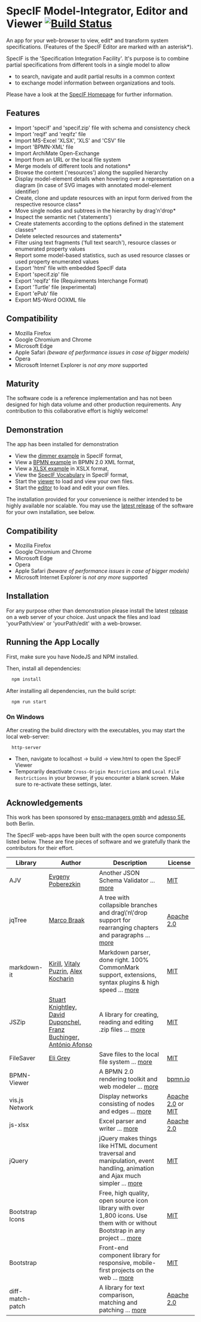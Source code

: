 # SpecIF Model-Integrator, Editor and Viewer [![Build Status](https://travis-ci.org/GfSE/SpecIF-Viewer.svg?branch=master)](https://travis-ci.org/GfSE/SpecIF-Viewer)
An app for your web-browser to view, edit\* and transform system specifications. (Features of the SpecIF Editor are marked with an asterisk\*).

SpecIF is the 'Specification Integration Facility'. It's purpose is to combine partial specifications from different tools in a single model to allow
- to search, navigate and audit partial results in a common context
- to exchange model information between organizations and tools.

Please have a look at the [SpecIF Homepage](https://specif.de) for further information.

## Features
- Import 'specif' and 'specif.zip' file with schema and consistency check
- Import 'reqif' and 'reqifz' file
- Import MS-Excel 'XLSX', 'XLS' and 'CSV' file
- Import 'BPMN-XML' file
- Import ArchiMate Open-Exchange
- Import from an URL or the local file system
- Merge models of different tools and notations*
- Browse the content ('resources') along the supplied hierarchy
- Display model-element details when hovering over a representation on a diagram (in case of SVG images with annotated model-element identifier)
- Create, clone and update resources with an input form derived from the respective resource class*
- Move single nodes and subtrees in the hierarchy by drag'n'drop*
- Inspect the semantic net ('statements')
- Create statements according to the options defined in the statement classes*
- Delete selected resources and statements*
- Filter using text fragments ('full text search'), resource classes or enumerated property values
- Report some model-based statistics, such as used resource classes or used property enumerated values
- Export 'html' file with embedded SpecIF data
- Export 'specif.zip' file
- Export 'reqifz' file (Requirements Interchange Format)
- Export 'Turtle' file (experimental)
- Export 'ePub' file
- Export MS-Word OOXML file

## Compatibility
- Mozilla Firefox
- Google Chromium and Chrome
- Microsoft Edge
- Apple Safari _(beware of performance issues in case of bigger models)_
- Opera
- Microsoft Internet Explorer is _not any more_ supported

## Maturity
The software code is a reference implementation and has not been designed for high data volume and other production requirements. 
Any contribution to this collaborative effort is highly welcome!

## Demonstration
The app has been installed for demonstration
- View the [dimmer example](https://specif.de/apps/view#import=../examples/Dimmer.specifz) in SpecIF format,
- View a [BPMN example](https://specif.de/apps/view#import=../examples/Fahrtbeginn.bpmn) in BPMN 2.0 XML format,
- View a [XLSX example](https://specif.de/apps/view#import=../examples/Requirements.xlsx) in XSLX format,
- View the [SpecIF Vocabulary](https://specif.de/apps/view#import=../examples/Vocabulary.specifz) in SpecIF format,
- Start the [viewer](https://specif.de/apps/view) to load and view your own files.
- Start the [editor](https://specif.de/apps/edit) to load and edit your own files.

The installation provided for your convenience is neither intended to be highly available nor scalable.
You may use the [latest release](https://github.com/GfSE/SpecIF-Viewer/releases) of the software for 
your own installation, see below.

## Compatibility
- Mozilla Firefox
- Google Chromium and Chrome
- Microsoft Edge
- Opera
- Apple Safari _(beware of performance issues in case of bigger models)_
- Microsoft Internet Explorer is _not any more_ supported

## Installation
For any purpose other than demonstration please install the latest [release](https://github.com/GfSE/SpecIF-Viewer/releases) 
on a web server of your choice. Just unpack the files and load 'yourPath/view' or 'yourPath/edit' with a web-browser.

## Running the App Locally
First, make sure you have NodeJS and NPM installed.

Then, install all dependencies:
```bash
  npm install
```

After installing all dependencies, run the build script:
```bash
  npm run start
```

### On Windows

After creating the build directory with the executables, you may start the local web-server:
```
  http-server
```

- Then, navigate to localhost -> build -> view.html to open the SpecIF Viewer 
- Temporarily deactivate ```Cross-Origin Restrictions``` and ```Local File Restrictions``` in your browser, if you encounter a blank screen.
Make sure to re-activate these settings, later.

## Acknowledgements
This work has been sponsored by [enso-managers gmbh](http://enso-managers.de) and [adesso SE](http://adesso.de), both Berlin.

The SpecIF web-apps have been built with the open source components listed below. These are fine pieces of software 
and we gratefully thank the contributors for their effort.

<table class="table table-condensed">
<thead>
<tr>
	<th width="15%">Library</th><th>Author</th><th>Description</th><th>License</th>
</tr>
</thead>
<tbody>
<tr>
	<td>AJV</td>
	<td><a href="https://github.com/epoberezkin" target="_blank">Evgeny Poberezkin</a></td>
	<td>Another JSON Schema Validator ... <a href="https://github.com/epoberezkin/ajv" target="_blank">more</a></td>
	<td><a href="https://github.com/epoberezkin/ajv/blob/master/LICENSE" target="_blank">MIT</a></td>
</tr>
<tr>
	<td>jqTree</td>
	<td><a href="https://github.com/mbraak" target="_blank">Marco Braak</a></td>
	<td>A tree with collapsible branches and drag\'n\'drop support 
		for rearranging chapters and paragraphs ... <a href="http://mbraak.github.io/jqTree/" target="_blank">more</a></td>
	<td><a href="https://github.com/mbraak/jqTree/blob/master/LICENSE" target="_blank">Apache 2.0</a></td>
</tr>
<tr>
	<td>markdown-it</td>
	<td><a href="https://github.com/Kirill89" target="_blank">Kirill</a>,&nbsp;<a href="https://github.com/puzrin" target="_blank">Vitaly Puzrin</a>,&nbsp;<a href="https://github.com/rlidwka" target="_blank">Alex Kocharin</a></td>
	<td>Markdown parser, done right. 100% CommonMark support, extensions, syntax plugins & high speed ... <a href="https://markdown-it.github.io/" target="_blank">more</a></td>
	<td><a href="https://github.com/jonschlinkert/remarkable/blob/master/LICENSE" target="_blank">MIT</a></td>
</tr> 
<tr>
	<td>JSZip</td>
	<td><a href="https://github.com/Stuk" target="_blank">Stuart Knightley, David Duponchel, Franz Buchinger, António Afonso</a></td>
	<td>A library for creating, reading and editing .zip files ... <a href="https://github.com/Stuk/jszip" target="_blank">more</a></td>
	<td><a href="https://github.com/Stuk/jszip/blob/master/LICENSE.markdown" target="_blank">MIT</a></td>
</tr>
<tr>
	<td>FileSaver</td>
	<td><a href="http://eligrey.com/" target="_blank">Eli Grey</a></td>
	<td>Save files to the local file system ... <a href="https://github.com/eligrey/FileSaver.js/" target="_blank">more</a></td>
	<td><a href="https://github.com/eligrey/FileSaver.js/blob/master/LICENSE.md" target="_blank">MIT</a></td>
</tr>
<tr>
	<td>BPMN-Viewer</td>
	<td></td>
	<td>A BPMN 2.0 rendering toolkit and web modeler ... <a href="https://bpmn.io/toolkit/bpmn-js/" target="_blank">more</a></td>
	<td><a href="https://github.com/bpmn-io/bpmn-js/blob/develop/LICENSE" target="_blank">bpmn.io</a></td>
</tr>
<tr>
	<td>vis.js Network</td>
	<td></td>
	<td>Display networks consisting of nodes and edges ... 
		<a href="https://visjs.github.io/vis-network/docs/network/" target="_blank">more</a></td>
	<td><a href="http://www.apache.org/licenses/LICENSE-2.0" target="_blank">Apache 2.0</a> or 
		<a href="http://opensource.org/licenses/MIT" target="_blank">MIT</a></td>
</tr>
<tr>
	<td>js-xlsx</td>
	<td></td>
	<td>Excel parser and writer ... <a href="https://github.com/SheetJS/js-xlsx" target="_blank">more</a></td>
	<td><a href="https://github.com/SheetJS/js-xlsx/blob/master/LICENSE" target="_blank">Apache 2.0</a></td>
</tr>
<tr>
	<td>jQuery</td>
	<td></td>
	<td>jQuery makes things like HTML document traversal and manipulation, event handling, animation 
		and Ajax much simpler ... <a href="https://jquery.com/" target="_blank">more</a></td>
	<td><a href="https://jquery.org/license/" target="_blank">MIT</a></td>
</tr>
<tr>
	<td>Bootstrap Icons</td>
	<td></td>
	<td>Free, high quality, open source icon library with over 1,800 icons. 
		Use them with or without Bootstrap in any project ... <a href="https://icons.getbootstrap.com/" target="_blank">more</a></td>
	<td><a href="https://github.com/twbs/bootstrap/blob/master/LICENSE" target="_blank">MIT</a></td>
</tr>
<tr>
	<td>Bootstrap</td>
	<td></td>
	<td>Front-end component library for responsive, mobile-first projects on the web ... 
		<a href="http://getbootstrap.com/" target="_blank">more</a></td>
	<td><a href="https://github.com/twbs/bootstrap/blob/master/LICENSE" target="_blank">MIT</a></td>
</tr>
<tr>
	<td>diff-match-patch</td>
	<td></td>
	<td>A library for text comparison, matching and patching ... 
		<a href="https://code.google.com/p/google-diff-match-patch/" target="_blank">more</a></td>
	<td><a href="http://www.apache.org/licenses/LICENSE-2.0" target="_blank">Apache 2.0</a></td>
</tr>
</tbody>
</table>
